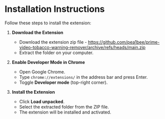 # Installation Instructions

Follow these steps to install the extension:

1. **Download the Extension**
   - Download the extension zip file - https://github.com/pea1bee/prime-video-tobacco-warning-remover/archive/refs/heads/main.zip
   - Extract the folder on your computer.

2. **Enable Developer Mode in Chrome**
   - Open Google Chrome.
   - Type `chrome://extensions/` in the address bar and press Enter.
   - Toggle **Developer mode** (top-right corner).

3. **Install the Extension**
   - Click **Load unpacked**.
   - Select the extracted folder from the ZIP file.
   - The extension will be installed and activated.

